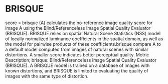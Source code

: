 # BRISQUE
score = brisque (A) calculates the no-reference image quality score for image A using the Blind/Referenceless Image Spatial Quality Evaluator (BRISQUE). BRISQUE relies on spatial Natural Scene Statistics (NSS) model of locally normalized luminance coefficients in the spatial domain, as well as the model for pairwise products of these coefficients.brisque compare A to a default model computed from images of natural scenes with similar distortions. A smaller score indicates better perceptual quality. Metric Description; brisque: Blind/Referenceless Image Spatial Quality Evaluator (BRISQUE). A BRISQUE model is trained on a database of images with known distortions, and BRISQUE is limited to evaluating the quality of images with the same type of distortion.

